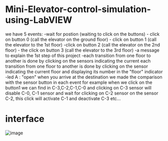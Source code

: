 # Mini-Elevator-control-simulation-using-LabVIEW
we have 5 events:
              -wait for postion (waiting to click on the buttons)
             - click on button 0 (call the elevator on the ground floor)
              - click on button 1 (call the elevator to the 1st floor)
               -click on button 2 (call the elevator on the 2nd floor)
              - the click on button 3 (call the elevator to the 3rd floor)
-a message to explain the 1st step of this project 
-each transition from one floor to another is done by clicking on the sensors indicating the current
each transition from one floor to another is done by clicking on the sensor indicating the current floor and displaying its number in the "floor" indicator
-led A : "open" when you arrive at the destination 
we made the comparison with the sensor button in each event 
for example when we click on the button1 we can find in C-3,C-2,C-1,C-0
and clicking on C-3 sensor will disable C-0, C-1 sensor and wait for clicking on C-2 sensor
on the sensor C-2, this click will activate C-1 and deactivate C-3 etc...

# interface 
![image](https://user-images.githubusercontent.com/108087986/205009513-bb15b815-807b-4fd1-87b8-d2aa70880066.png)


